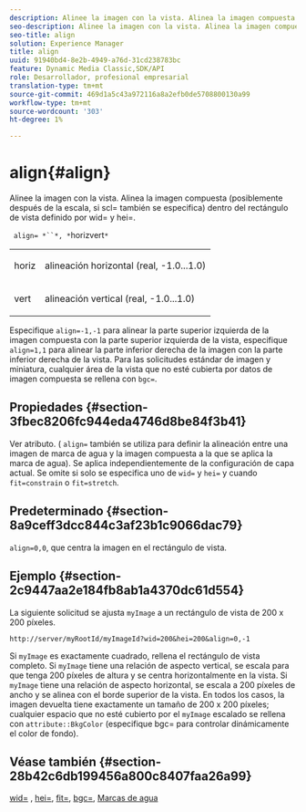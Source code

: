 ```yaml
---
description: Alinee la imagen con la vista. Alinea la imagen compuesta (posiblemente después de la escala, si scl= también se especifica) dentro del rectángulo de vista definido por wid= y hei=.
seo-description: Alinee la imagen con la vista. Alinea la imagen compuesta (posiblemente después de la escala, si scl= también se especifica) dentro del rectángulo de vista definido por wid= y hei=.
seo-title: align
solution: Experience Manager
title: align
uuid: 91940bd4-8e2b-4949-a76d-31cd238783bc
feature: Dynamic Media Classic,SDK/API
role: Desarrollador, profesional empresarial
translation-type: tm+mt
source-git-commit: 469d1a5c43a972116a8a2efb0de5708800130a99
workflow-type: tm+mt
source-wordcount: '303'
ht-degree: 1%

---
```



# align{#align}

Alinee la imagen con la vista. Alinea la imagen compuesta (posiblemente después de la escala, si scl= también se especifica) dentro del rectángulo de vista definido por wid= y hei=.

` align= *``*, *`horizvert`*`

<table id="simpletable_4CB26F72A56D4515B767C303F8E8A1CF"> 
 <tr class="strow"> 
  <td class="stentry"> <p> <span class="codeph"> <span class="varname"> horiz  </span> </span> </p> </td> 
  <td class="stentry"> <p>alineación horizontal (real, -1.0...1.0) </p> </td> 
 </tr> 
 <tr class="strow"> 
  <td class="stentry"> <p> <span class="codeph"> <span class="varname"> vert  </span> </span> </p> </td> 
  <td class="stentry"> <p>alineación vertical (real, -1.0...1.0) </p> </td> 
 </tr> 
</table>

Especifique `align=-1,-1` para alinear la parte superior izquierda de la imagen compuesta con la parte superior izquierda de la vista, especifique `align=1,1` para alinear la parte inferior derecha de la imagen con la parte inferior derecha de la vista. Para las solicitudes estándar de imagen y miniatura, cualquier área de la vista que no esté cubierta por datos de imagen compuesta se rellena con `bgc=`.

## Propiedades {#section-3fbec8206fc944eda4746d8be84f3b41}

Ver atributo. ( `align=` también se utiliza para definir la alineación entre una imagen de marca de agua y la imagen compuesta a la que se aplica la marca de agua). Se aplica independientemente de la configuración de capa actual. Se omite si solo se especifica uno de `wid=` y `hei=` y cuando `fit=constrain` o `fit=stretch`.

## Predeterminado {#section-8a9ceff3dcc844c3af23b1c9066dac79}

`align=0,0`, que centra la imagen en el rectángulo de vista.

## Ejemplo {#section-2c9447aa2e184fb8ab1a4370dc61d554}

La siguiente solicitud se ajusta `myImage` a un rectángulo de vista de 200 x 200 píxeles.

`http://server/myRootId/myImageId?wid=200&hei=200&align=0,-1`

Si `myImage` es exactamente cuadrado, rellena el rectángulo de vista completo. Si `myImage` tiene una relación de aspecto vertical, se escala para que tenga 200 píxeles de altura y se centra horizontalmente en la vista. Si `myImage` tiene una relación de aspecto horizontal, se escala a 200 píxeles de ancho y se alinea con el borde superior de la vista. En todos los casos, la imagen devuelta tiene exactamente un tamaño de 200 x 200 píxeles; cualquier espacio que no esté cubierto por el `myImage` escalado se rellena con `attribute::BkgColor` (especifique bgc= para controlar dinámicamente el color de fondo).

## Véase también {#section-28b42c6db199456a800c8407faa26a99}

[wid=](../../../../../is-api/http-ref/image-serving-api-ref/c-http-protocol-reference/c-command-reference/r-is-http-wid.md#reference-bfeadcb67bf4485f851eb21345527e47) ,  [hei=](../../../../../is-api/http-ref/image-serving-api-ref/c-http-protocol-reference/c-command-reference/r-is-http-hei.md#reference-6d6f556ccc0e4b98a815e8a5c1944a96),  [fit=](../../../../../is-api/http-ref/image-serving-api-ref/c-http-protocol-reference/c-command-reference/r-fit.md#reference-f11bff6d93d143d6b135de3a923bc989),  [bgc=](../../../../../is-api/http-ref/image-serving-api-ref/c-http-protocol-reference/c-command-reference/r-bgc.md#reference-53376175f617446fbe5c69120f834b88),  [Marcas de agua](../../../../../is-api/http-ref/image-serving-api-ref/c-http-protocol-reference/c-syntax-and-features/r-watermarks.md#reference-35d2c3a2c98349b792921c6cb8e73832)
